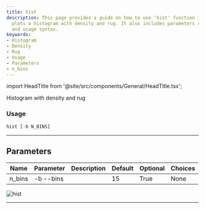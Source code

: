 ```yaml
---
title: hist
description: This page provides a guide on how to use 'hist' function in Python which
  plots a histogram with density and rug. It also includes parameters related information
  and usage syntax.
keywords:
- Histogram
- Density
- Rug
- Usage
- Parameters
- n_bins
---
```


import HeadTitle from '@site/src/components/General/HeadTitle.tsx';

<HeadTitle title="stocks /qa/hist - Reference | OpenBB Terminal Docs" />

Histogram with density and rug

### Usage

```python wordwrap
hist [-b N_BINS]
```

---

## Parameters

| Name | Parameter | Description | Default | Optional | Choices |
| ---- | --------- | ----------- | ------- | -------- | ------- |
| n_bins | -b  --bins |  | 15 | True | None |

![hist](https://user-images.githubusercontent.com/46355364/154306947-aaba936a-ac07-40e2-a5a6-bf1fab460cd0.png)

---
